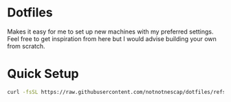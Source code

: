 # Dotfiles

Makes it easy for me to set up new machines with my preferred settings. Feel free to get inspiration from here but I would advise building your own from scratch.

# Quick Setup

```zsh
curl -fsSL https://raw.githubusercontent.com/notnotnescap/dotfiles/refs/heads/main/setup.sh | zsh
```
